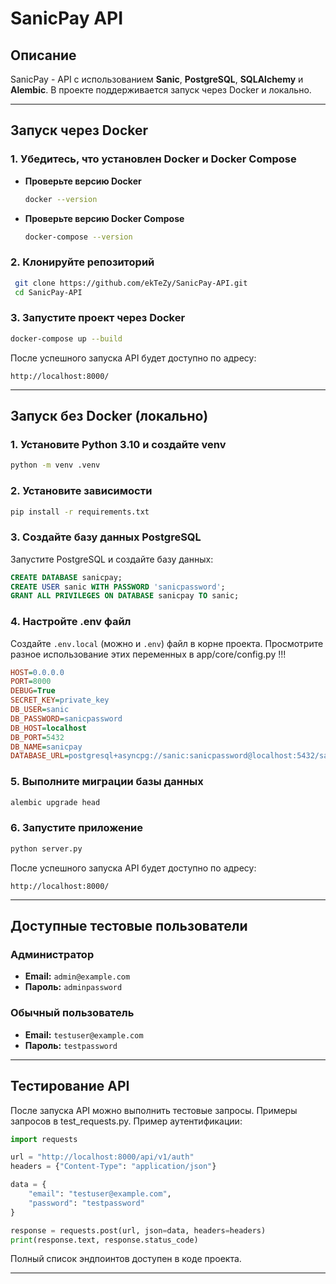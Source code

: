 # SanicPay API

## Описание
SanicPay - API с использованием **Sanic**, **PostgreSQL**, **SQLAlchemy** и **Alembic**. В проекте поддерживается запуск через Docker и локально.

---

## Запуск через Docker
### **1. Убедитесь, что установлен Docker и Docker Compose**

- **Проверьте версию Docker**
  ```sh
  docker --version
  ```
- **Проверьте версию Docker Compose**
  ```sh
  docker-compose --version
  ```

### **2. Клонируйте репозиторий**
```sh
 git clone https://github.com/ekTeZy/SanicPay-API.git
 cd SanicPay-API
```

### **3. Запустите проект через Docker**
```sh
docker-compose up --build
```
После успешного запуска API будет доступно по адресу:
```
http://localhost:8000/
```

---

## Запуск без Docker (локально)
### **1. Установите Python 3.10 и создайте venv**
```sh
python -m venv .venv
```

### **2. Установите зависимости**
```sh
pip install -r requirements.txt
```

### **3. Создайте базу данных PostgreSQL**
Запустите PostgreSQL и создайте базу данных:
```sql
CREATE DATABASE sanicpay;
CREATE USER sanic WITH PASSWORD 'sanicpassword';
GRANT ALL PRIVILEGES ON DATABASE sanicpay TO sanic;
```

### **4. Настройте .env файл**
Создайте `.env.local` (можно и `.env`) файл в корне проекта.
Просмотрите разное использование этих переменных в app/core/config.py !!!
```ini
HOST=0.0.0.0
PORT=8000
DEBUG=True
SECRET_KEY=private_key
DB_USER=sanic
DB_PASSWORD=sanicpassword
DB_HOST=localhost
DB_PORT=5432
DB_NAME=sanicpay
DATABASE_URL=postgresql+asyncpg://sanic:sanicpassword@localhost:5432/sanicpay
```

### **5. Выполните миграции базы данных**
```sh
alembic upgrade head
```

### **6. Запустите приложение**
```sh
python server.py
```
После успешного запуска API будет доступно по адресу:
```
http://localhost:8000/
```

---

## **Доступные тестовые пользователи**
### **Администратор**
- **Email:** `admin@example.com`
- **Пароль:** `adminpassword`

### **Обычный пользователь**
- **Email:** `testuser@example.com`
- **Пароль:** `testpassword`

---

## **Тестирование API**
После запуска API можно выполнить тестовые запросы. Примеры запросов в test_requests.py.
Пример аутентификации:
```python
import requests

url = "http://localhost:8000/api/v1/auth"
headers = {"Content-Type": "application/json"}

data = {
    "email": "testuser@example.com",
    "password": "testpassword"
}

response = requests.post(url, json=data, headers=headers)
print(response.text, response.status_code)
```

Полный список эндпоинтов доступен в коде проекта.

---
